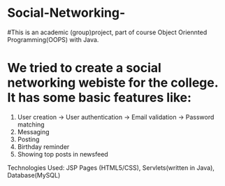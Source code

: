 # Social-Networking-

#This is an academic (group)project, part of course Object Oriennted Programming(OOPS) with Java.
#
# We tried to create a social networking webiste for the college. It has some basic features like:
 1) User creation 
      -> User authentication
      -> Email validation
      -> Password matching
 2) Messaging
 3) Posting
 4) Birthday reminder
 5) Showing top posts in newsfeed

Technologies Used: JSP Pages (HTML5/CSS), Servlets(written in Java), Database(MySQL)
